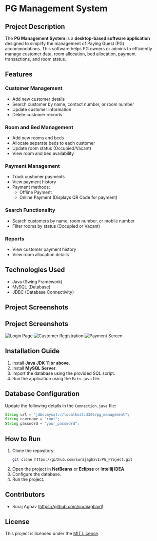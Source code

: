 # PG Management System

## Project Description
The **PG Management System** is a **desktop-based software application** designed to simplify the management of Paying Guest (PG) accommodations. This software helps PG owners or admins to efficiently manage customer data, room allocation, bed allocation, payment transactions, and room status.

## Features

### Customer Management
- Add new customer details
- Search customer by name, contact number, or room number
- Update customer information
- Delete customer records

### Room and Bed Management
- Add new rooms and beds
- Allocate separate beds to each customer
- Update room status (Occupied/Vacant)
- View room and bed availability

### Payment Management
- Track customer payments
- View payment history
- Payment methods:
  - Offline Payment
  - Online Payment (Displays QR Code for payment)

### Search Functionality
- Search customers by name, room number, or mobile number
- Filter rooms by status (Occupied or Vacant)

### Reports
- View customer payment history
- View room allocation details

## Technologies Used
- Java (Swing Framework)
- MySQL (Database)
- JDBC (Database Connectivity)

## Project Screenshots
## Project Screenshots
![Login Page](https://raw.githubusercontent.com/username/PG-Management-System/main/images/login_page.png)
![Customer Registration](https://raw.githubusercontent.com/username/PG-Management-System/main/images/customer_registration.png)
![Payment Screen](https://raw.githubusercontent.com/username/PG-Management-System/main/images/payment_screen.png)


## Installation Guide
1. Install **Java JDK 11 or above**.
2. Install **MySQL Server**.
3. Import the database using the provided SQL script.
4. Run the application using the `Main.java` file.

## Database Configuration
Update the following details in the `Connection.java` file:
```java
String url = "jdbc:mysql://localhost:3306/pg_management";
String username = "root";
String password = "your_password";
```

## How to Run
1. Clone the repository:
   ```bash
   git clone https://github.com/surajaghav1/PG_Project.git
   ```
2. Open the project in **NetBeans** or **Eclipse** or **Intellij IDEA**
3. Configure the database.
4. Run the project.

## Contributors
- Suraj Aghav (https://github.com/surajaghav1)

## License
This project is licensed under the [MIT License](LICENSE).

